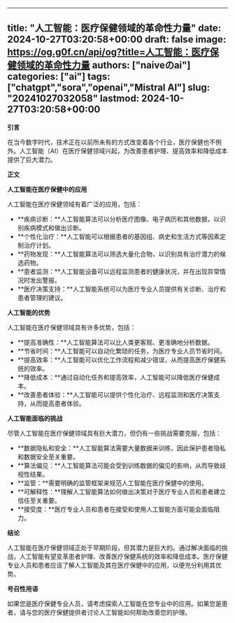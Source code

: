 
---
title: "人工智能：医疗保健领域的革命性力量"
date: 2024-10-27T03:20:58+00:00
draft: false
image: https://og.g0f.cn/api/og?title=人工智能：医疗保健领域的革命性力量
authors: ["naiveのai"]
categories: ["ai"]
tags: ["chatgpt","sora","openai","Mistral AI"]
slug: "20241027032058"
lastmod: 2024-10-27T03:20:58+00:00
---
**引言**

在当今数字时代，技术正在以前所未有的方式改变着各个行业，医疗保健也不例外。人工智能（AI）在医疗保健领域兴起，为改善患者护理、提高效率和降低成本提供了巨大潜力。

**正文**

**人工智能在医疗保健中的应用**

人工智能在医疗保健领域有着广泛的应用，包括：

* **疾病诊断：**人工智能算法可以分析医疗图像、电子病历和其他数据，以识别疾病模式和做出诊断。
* **个性化治疗：**人工智能可以根据患者的基因组、病史和生活方式等因素定制治疗计划。
* **药物发现：**人工智能算法可以筛选大量化合物，以识别具有治疗潜力的候选药物。
* **患者监测：**人工智能设备可以远程监测患者的健康状况，并在出现异常情况时发出警报。
* **医疗决策支持：**人工智能系统可以为医疗专业人员提供有关诊断、治疗和患者管理的建议。

**人工智能的优势**

人工智能在医疗保健领域具有许多优势，包括：

* **提高准确性：**人工智能算法可以比人类更客观、更准确地分析数据。
* **节省时间：**人工智能可以自动化繁琐的任务，为医疗专业人员节省时间。
* **提高效率：**人工智能可以优化工作流程和减少错误，从而提高医疗保健系统的效率。
* **降低成本：**通过自动化任务和提高效率，人工智能可以降低医疗保健成本。
* **改善患者体验：**人工智能可以提供个性化治疗、远程监测和医疗决策支持，从而提高患者体验。

**人工智能面临的挑战**

尽管人工智能在医疗保健领域具有巨大潜力，但仍有一些挑战需要克服，包括：

* **数据隐私和安全：**人工智能算法需要大量数据来训练，因此保护患者隐私和数据安全至关重要。
* **算法偏见：**人工智能算法可能会受到训练数据的偏见的影响，从而导致歧视性结果。
* **监管：**需要明确的监管框架来规范人工智能在医疗保健中的使用。
* **可解释性：**理解人工智能算法如何做出决策对于医疗专业人员和患者建立信任至关重要。
* **接受度：**医疗专业人员和患者在接受和使用人工智能方面可能会面临阻力。

**结论**

人工智能在医疗保健领域正处于早期阶段，但其潜力是巨大的。通过解决面临的挑战，人工智能有望变革患者护理、改善医疗保健系统的效率和降低成本。医疗保健专业人员和患者应该了解人工智能及其在医疗保健中的应用，以便充分利用其优势。

**号召性用语**

如果您是医疗保健专业人员，请考虑探索人工智能在您专业中的应用。如果您是患者，请与您的医疗保健提供者讨论人工智能如何帮助改善您的护理。